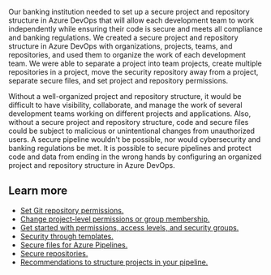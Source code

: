 Our banking institution needed to set up a secure project and repository structure in Azure DevOps that will allow each development team to work independently while ensuring their code is secure and meets all compliance and banking regulations. We created a secure project and repository structure in Azure DevOps with organizations, projects, teams, and repositories, and used them to organize the work of each development team. We were able to separate a project into team projects, create multiple repositories in a project, move the security repository away from a project, separate secure files, and set project and repository permissions.

Without a well-organized project and repository structure, it would be difficult to have visibility, collaborate, and manage the work of several development teams working on different projects and applications. Also, without a secure project and repository structure, code and secure files could be subject to malicious or unintentional changes from unauthorized users. A secure pipeline wouldn't be possible, nor would cybersecurity and banking regulations be met. It is possible to secure pipelines and protect code and data from ending in the wrong hands by configuring an organized project and repository structure in Azure DevOps.

## Learn more

- [Set Git repository permissions.](/azure/devops/repos/git/set-git-repository-permissions)
- [Change project-level permissions or group membership.](/azure/devops/organizations/security/change-project-level-permissions)
- [Get started with permissions, access levels, and security groups.](/azure/devops/organizations/security/about-permissions)
- [Security through templates.](/azure/devops/pipelines/security/templates)
- [Secure files for Azure Pipelines.](/azure/devops/pipelines/library/secure-files)
- [Secure repositories.](/azure/devops/pipelines/security/repos)
- [Recommendations to structure projects in your pipeline.](/azure/devops/pipelines/security/projects)

